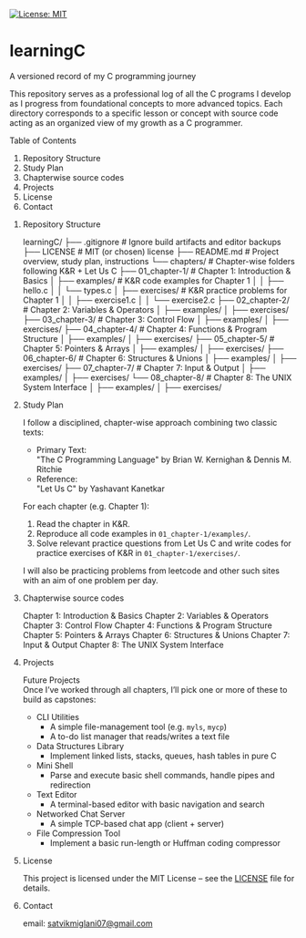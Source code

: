 [![License: MIT](https://img.shields.io/badge/License-MIT-yellow.svg)](LICENSE)

# learningC

A versioned record of my C programming journey

This repository serves as a professional log of all the C programs I develop as I progress from foundational concepts to more advanced topics. Each directory corresponds to a specific lesson or concept with source code acting as an organized view of my growth as a C programmer.

Table of Contents  
1. Repository Structure
2. Study Plan
3. Chapterwise source codes 
4. Projects 
5. License  
6. Contact

1) Repository Structure
   
    learningC/
    ├── .gitignore # Ignore build artifacts and editor backups
    ├── LICENSE # MIT (or chosen) license
    ├── README.md # Project overview, study plan, instructions
    └── chapters/ # Chapter-wise folders following K&R + Let Us C
    ├── 01_chapter-1/ # Chapter 1: Introduction & Basics
    │ ├── examples/ # K&R code examples for Chapter 1
    │ │ ├── hello.c
    │ │ └── types.c
    │ ├── exercises/ # K&R practice problems for Chapter 1
    │ │ ├── exercise1.c
    │ │ └── exercise2.c
    ├── 02_chapter-2/ # Chapter 2: Variables & Operators
    │ ├── examples/
    │ ├── exercises/
    ├── 03_chapter-3/ # Chapter 3: Control Flow
    │ ├── examples/
    │ ├── exercises/
    ├── 04_chapter-4/ # Chapter 4: Functions & Program Structure
    │ ├── examples/
    │ ├── exercises/
    ├── 05_chapter-5/ # Chapter 5: Pointers & Arrays
    │ ├── examples/
    │ ├── exercises/
    ├── 06_chapter-6/ # Chapter 6: Structures & Unions
    │ ├── examples/
    │ ├── exercises/
    ├── 07_chapter-7/ # Chapter 7: Input & Output
    │ ├── examples/
    │ ├── exercises/
    └── 08_chapter-8/ # Chapter 8: The UNIX System Interface
    │ ├── examples/
    │ ├── exercises/

   
2) Study Plan
   
    I follow a disciplined, chapter-wise approach combining two classic texts:
    
    - Primary Text:  
      "The C Programming Language" by Brian W. Kernighan & Dennis M. Ritchie  
    - Reference:  
      "Let Us C" by Yashavant Kanetkar
    
    For each chapter (e.g. Chapter 1):  
    1. Read the chapter in K&R.  
    2. Reproduce all code examples in `01_chapter-1/examples/`.  
    3. Solve relevant practice questions from Let Us C and write codes for practice exercises of K&R in `01_chapter-1/exercises/`.
  
    I will also be practicing problems from leetcode and other such sites with an aim of one problem per day.

3) Chapterwise source codes
   
    Chapter 1: Introduction & Basics
    Chapter 2: Variables & Operators
    Chapter 3: Control Flow
    Chapter 4: Functions & Program Structure
    Chapter 5: Pointers & Arrays
    Chapter 6: Structures & Unions
    Chapter 7: Input & Output
    Chapter 8: The UNIX System Interface

4) Projects

    Future Projects  
        Once I’ve worked through all chapters, I’ll pick one or more of these to build as capstones:
    
    - CLI Utilities  
      - A simple file-management tool (e.g. `myls`, `mycp`)  
      - A to-do list manager that reads/writes a text file  
    - Data Structures Library  
      - Implement linked lists, stacks, queues, hash tables in pure C  
    - Mini Shell
      - Parse and execute basic shell commands, handle pipes and redirection  
    - Text Editor  
      - A terminal-based editor with basic navigation and search  
    - Networked Chat Server  
      - A simple TCP-based chat app (client + server)  
    - File Compression Tool  
      - Implement a basic run-length or Huffman coding compressor  

5) License

    This project is licensed under the MIT License – see the [LICENSE](LICENSE) file for details.

6) Contact

     email: satvikmiglani07@gmail.com
    





